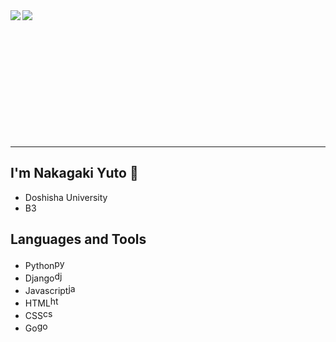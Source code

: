 

<a href="https://github.com/anuraghazra/github-readme-stats">
  <img align="left" src="https://github-readme-stats.vercel.app/api?username=Nakagaki-Yuto&show_icons=true&theme=solarized-light" />
</a>
<a href="https://github.com/anuraghazra/github-readme-stats">
  <img align="left" src="https://github-readme-stats.vercel.app/api/top-langs/?username=Nakagaki-Yuto&theme=solarized-light" />
</a><br><br><br>  <br>  <br>  <br>  <br>  <br>  <br>  <br>  <br>  <br>  

  
___
## I'm Nakagaki Yuto 👋
* Doshisha University
* B3

## Languages and Tools
* Python<img src="https://devicons.github.io/devicon/devicon.git/icons/python/python-original.svg" alt="python" width="17" height="17"/>
* Django<img src="https://devicons.github.io/devicon/devicon.git/icons/django/django-original.svg" alt="django" width="17" height="17"/>
* Javascript<img src="https://devicons.github.io/devicon/devicon.git/icons/javascript/javascript-original.svg" alt="javascript" width="17" height="17"/>
* HTML<img src="https://devicons.github.io/devicon/devicon.git/icons/html5/html5-original-wordmark.svg" alt="html5" width="17" height="17"/>
* CSS<img src="https://devicons.github.io/devicon/devicon.git/icons/css3/css3-original-wordmark.svg" alt="css3" width="17" height="17"/>
* Go<img src="https://devicons.github.io/devicon/devicon.git/icons/go/go-original.svg" alt="go" width="17" height="17"/>



